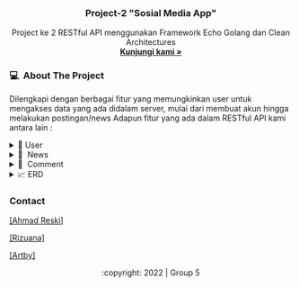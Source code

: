 
<div id="top"></div>
<!-- PROJECT LOGO -->
<br/>
<div align="center">

  <h3 align="center">Project-2 "Sosial Media App"</h3>

  <p align="center">
    Project ke 2 RESTful API menggunakan Framework Echo Golang dan Clean Architectures
    <br />
    <a href=""><strong>Kunjungi kami »</strong></a>
    <br />
  </p>
</div>

<!---- ABOUT THE PROJECT --->
### 💻 &nbsp;About The Project

   
Dilengkapi dengan berbagai fitur yang memungkinkan user untuk mengakses data yang ada didalam server, mulai dari membuat akun hingga melakukan postingan/news 
Adapun fitur yang ada dalam RESTful API kami antara lain :
<div>
      <details>
<summary>🙎 User</summary>
  
  <!---
  | Command | Description |
| --- | --- |
  --->
  
 User dapat membuat Akun dan Login, agar mendapat legalitas untuk mengakses berbagai fitur lain di aplikasi ini. 
 Terdapat juga fitur Update untuk mengedit data yang berkaitan dengan user, serta fitur delete jika user menginginkan akunnya dihapus.
 
<div>
  
| Feature User | Endpoint | Param | JWT Token | Fungsi |
| --- | --- | --- | --- | --- |
| POST | /users  | - | NO | Melakukan proses registrasi user |
| POST | /login | - | NO | Melakukan proses login user |
| GET | /users | - | YES | Mendapatkan informasi akun user yang sedang login |
| PUT | /users | - | YES | Melakukan update informasi akun user yang sedang login | 
| DEL | /users | - | YES | Menghapus akun user yang sedang login |

</details>  

<details>
<summary>🎉 &nbsp;News</summary>
  
  <!---
  | Command | Description |
| --- | --- |
  --->
  
User dapat memposting news sendiri yang bisa dikomentari oleh orang lain. Beberapa fitur yang lain ialah User dapat mengupdate dan menghapus news yang ia buat,
  
| Feature news | Endpoint | Param | JWT Token | Fungsi |
| --- | --- | --- | --- | --- |
| GET | /news  | - | NO | Mendapatkan informasi seluruh news yang ada |
| GET | /news/:idnews | idnews | NO | Mendapatkan informasi news secara detail melalui id news |
| GET | /news/mylists | - | YES | Mendapatkan informasi seluruh news user yang ia selenggarakan |
| POST | /news | - | YES | YES | Membuat news baru |
| DELETE | /news/:idnews | idnews | YES | Melakukan delete news yang diselenggarakan oleh user berdasarkan id news |
| PUT |  /news/:idnews | idnews | YES | Melakukan update news tertentu yang diselenggarakan oleh user berdasarkan id news |

</details>

<details>
<summary>💬 &nbsp;Comment</summary>
  
  <!---
  | Command | Description |
| --- | --- |
  --->
Comment merupakan fitur dimana user dapat memberikan comment/komentar pada event yang tersedia dan komentar tersebut dapat dilihat juga oleh user yang lain.

| Feature comment | Endpoint | Param | JWT Token | Fungsi |
| --- | --- | --- | --- | --- |
| POST | /comments | - | YES | Memberikan comment/komentar pada event yang ada |
| GET | /comments/:idEvent | idEvent | YES | Menampilkan comment/komentar yang ada pada suatu event berdasarkan id event |

</details>


<details>
<summary>📈&nbsp;ERD</summary>
<img src="https://github.com/rizunadiva/Social-Media-App-Group-5/blob/deployment/erd/erd.jpg">
</details>

<!-- CONTACT -->
### Contact

[[Ahmad Reski]](https://github.com/reski-id)

[[Rizuana]](https://github.com/rizunadiva)

[[Artby]](https://github.com/)


<p align="center">:copyright: 2022 | Group 5</p>
</h3>
